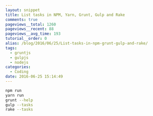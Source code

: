```yaml
---
layout: snippet
title: List tasks in NPM, Yarn, Grunt, Gulp and Rake
comments: true
pageviews__total: 1260
pageviews__recent: 88
pageviews__avg_time: 193
tutorial__order: 0
alias: /blog/2016/06/25/List-tasks-in-npm-grunt-gulp-and-rake/
tags:
  - gruntjs
  - gulpjs
  - nodejs
categories:
  - Coding
date: 2016-06-25 15:14:49
---
```


```bash
npm run
yarn run
grunt --help
gulp --tasks
rake --tasks
```
